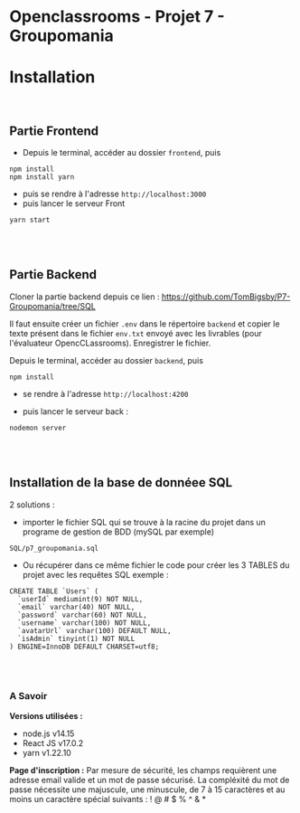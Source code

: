 <h1>Openclassrooms - Projet 7 - Groupomania</h1>



<h1>Installation</h1>


<br/>
<h2>Partie Frontend</h2>

- Depuis le terminal, accéder au dossier `frontend`, puis
```
npm install
npm install yarn
```
- puis se rendre à l'adresse `http://localhost:3000`
- puis lancer le serveur Front
```
yarn start
```

<br/><br/>
<h2>Partie Backend</h2>

Cloner la partie backend depuis ce lien : <https://github.com/TomBigsby/P7-Groupomania/tree/SQL>

Il faut ensuite créer un fichier `.env` dans le répertoire `backend` et copier le texte présent dans le fichier `env.txt` envoyé avec les livrables (pour l'évaluateur OpencCLassrooms). Enregistrer le fichier.

Depuis le terminal, accéder au dossier `backend`, puis
```
npm install
```
- se rendre à l'adresse `http://localhost:4200`

- puis lancer le serveur back :
```
nodemon server
```

<br/><br/>

<h2>Installation de la base de donnéee SQL</h2>

2 solutions : <br/>
- importer le fichier SQL qui se trouve à la racine du projet dans un programe de gestion de BDD (mySQL par exemple)
```
SQL/p7_groupomania.sql
```
- Ou récupérer dans ce même fichier le code pour créer les 3 TABLES du projet avec les requêtes SQL
exemple : 
```
CREATE TABLE `Users` (
  `userId` mediumint(9) NOT NULL,
  `email` varchar(40) NOT NULL,
  `password` varchar(60) NOT NULL,
  `username` varchar(100) NOT NULL,
  `avatarUrl` varchar(100) DEFAULT NULL,
  `isAdmin` tinyint(1) NOT NULL
) ENGINE=InnoDB DEFAULT CHARSET=utf8;
```


<br/><br/>
### A Savoir

**Versions utilisées :** 
- node.js v14.15
- React JS v17.0.2
- yarn v1.22.10


**Page d'inscription :**
Par mesure de sécurité, les champs requièrent une adresse email valide et un mot de passe sécurisé.
La compléxité du mot de passe nécessite une majuscule, une minuscule, de 7 à 15 caractères et au moins un caractère spécial suivants : ! @ # $ % ^ & *